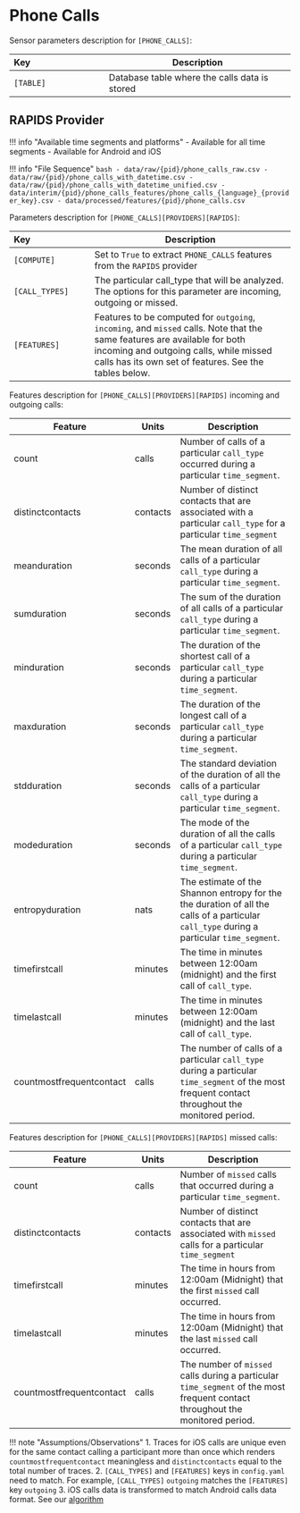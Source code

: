 # Phone Calls

Sensor parameters description for `[PHONE_CALLS]`:

|Key&nbsp;&nbsp;&nbsp;&nbsp;&nbsp;&nbsp;&nbsp;&nbsp;&nbsp;&nbsp;&nbsp;&nbsp;&nbsp;&nbsp;&nbsp;&nbsp;&nbsp;&nbsp;&nbsp;&nbsp;&nbsp;&nbsp;&nbsp;&nbsp;&nbsp;&nbsp;&nbsp;&nbsp;&nbsp;            | Description |
|----------------|-----------------------------------------------------------------------------------------------------------------------------------
|`[TABLE]`| Database table where the calls data is stored

## RAPIDS Provider

!!! info "Available time segments and platforms"
    - Available for all time segments
    - Available for Android and iOS

!!! info "File Sequence"
    ```bash
    - data/raw/{pid}/phone_calls_raw.csv
    - data/raw/{pid}/phone_calls_with_datetime.csv
    - data/raw/{pid}/phone_calls_with_datetime_unified.csv
    - data/interim/{pid}/phone_calls_features/phone_calls_{language}_{provider_key}.csv
    - data/processed/features/{pid}/phone_calls.csv
    ```


Parameters description for `[PHONE_CALLS][PROVIDERS][RAPIDS]`:

| Key&nbsp;&nbsp;&nbsp;&nbsp;&nbsp;&nbsp;&nbsp;&nbsp;&nbsp;&nbsp;&nbsp;&nbsp;&nbsp;&nbsp;&nbsp;&nbsp;&nbsp;&nbsp;&nbsp;&nbsp;&nbsp;&nbsp;&nbsp;        | Description |
|-------------|------------------------------------------------------------------------------------------------------------------------------------------------------------------------------------------------------------------------------------------------------------------|
|`[COMPUTE]`| Set to `True` to extract `PHONE_CALLS` features from the `RAPIDS` provider|
| `[CALL_TYPES]`   | The particular call_type that will be analyzed. The options for this parameter are incoming, outgoing or missed.                                                                                                                                                 |
| `[FEATURES]`    | Features to be computed for `outgoing`, `incoming`, and `missed` calls. Note that the same features are available for both incoming and outgoing calls, while missed calls has its own set of features. See the tables below. |


Features description for `[PHONE_CALLS][PROVIDERS][RAPIDS]` incoming and outgoing calls:

|Feature                    |Units      |Description|
|-------------------------- |---------- |---------------------------|
|count                    |calls      |Number of calls of a particular `call_type` occurred during a particular `time_segment`.
|distinctcontacts         |contacts   |Number of distinct contacts that are associated with a particular `call_type` for a particular `time_segment`
|meanduration             |seconds    |The mean duration of all calls of a particular `call_type` during a particular `time_segment`.
|sumduration              |seconds    |The sum of the duration of all calls of a particular `call_type` during a particular `time_segment`.
|minduration              |seconds    |The duration of the shortest call of a particular `call_type` during a particular `time_segment`.
|maxduration              |seconds    |The duration of the longest call of a particular `call_type` during a particular `time_segment`.
|stdduration              |seconds    |The standard deviation of the duration of all the calls of a particular `call_type` during a particular `time_segment`.
|modeduration             |seconds    |The mode of the duration of all the calls of a particular `call_type` during a particular `time_segment`.
|entropyduration          |nats       |The estimate of the Shannon entropy for the the duration of all the calls of a particular `call_type` during a particular `time_segment`.
|timefirstcall            |minutes    |The time in minutes between 12:00am (midnight) and the first call of `call_type`.
|timelastcall             |minutes    |The time in minutes between 12:00am (midnight) and the last call of `call_type`.
|countmostfrequentcontact |calls      |The number of calls of a particular `call_type` during a particular `time_segment` of the most frequent contact throughout the monitored period.

Features description for `[PHONE_CALLS][PROVIDERS][RAPIDS]` missed calls:

|Feature                    |Units      |Description|
|-------------------------- |---------- |---------------------------|
|count                      |calls      |Number of `missed` calls that occurred during a particular `time_segment`.
|distinctcontacts           |contacts   |Number of distinct contacts that are associated with `missed` calls for a particular `time_segment`
|timefirstcall              |minutes    |The time in hours from 12:00am (Midnight) that the first `missed` call occurred.
|timelastcall               |minutes    |The time in hours from 12:00am (Midnight) that the last `missed` call occurred.
|countmostfrequentcontact   |calls      |The number of `missed` calls during a particular `time_segment` of the most frequent contact throughout the monitored period.

!!! note "Assumptions/Observations"
    1. Traces for iOS calls are unique even for the same contact calling a participant more than once which renders `countmostfrequentcontact` meaningless and `distinctcontacts` equal to the total number of traces. 
    2. `[CALL_TYPES]` and `[FEATURES]` keys in `config.yaml` need to match. For example, `[CALL_TYPES]` `outgoing` matches the `[FEATURES]` key `outgoing`
    3. iOS calls data is transformed to match Android calls data format. See our [algorithm](algorithms/phone-algorithms.md#phone-calls)
